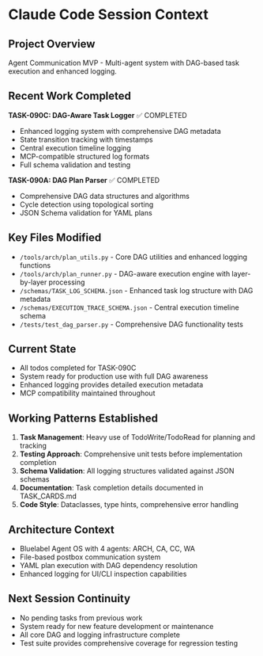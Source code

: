 # Claude Code Session Context

## Project Overview
Agent Communication MVP - Multi-agent system with DAG-based task execution and enhanced logging.

## Recent Work Completed
**TASK-090C: DAG-Aware Task Logger** ✅ COMPLETED
- Enhanced logging system with comprehensive DAG metadata
- State transition tracking with timestamps
- Central execution timeline logging
- MCP-compatible structured log formats
- Full schema validation and testing

**TASK-090A: DAG Plan Parser** ✅ COMPLETED  
- Comprehensive DAG data structures and algorithms
- Cycle detection using topological sorting
- JSON Schema validation for YAML plans

## Key Files Modified
- `/tools/arch/plan_utils.py` - Core DAG utilities and enhanced logging functions
- `/tools/arch/plan_runner.py` - DAG-aware execution engine with layer-by-layer processing
- `/schemas/TASK_LOG_SCHEMA.json` - Enhanced task log structure with DAG metadata
- `/schemas/EXECUTION_TRACE_SCHEMA.json` - Central execution timeline schema
- `/tests/test_dag_parser.py` - Comprehensive DAG functionality tests

## Current State
- All todos completed for TASK-090C
- System ready for production use with full DAG awareness
- Enhanced logging provides detailed execution metadata
- MCP compatibility maintained throughout

## Working Patterns Established
1. **Task Management**: Heavy use of TodoWrite/TodoRead for planning and tracking
2. **Testing Approach**: Comprehensive unit tests before implementation completion
3. **Schema Validation**: All logging structures validated against JSON schemas
4. **Documentation**: Task completion details documented in TASK_CARDS.md
5. **Code Style**: Dataclasses, type hints, comprehensive error handling

## Architecture Context
- Bluelabel Agent OS with 4 agents: ARCH, CA, CC, WA
- File-based postbox communication system
- YAML plan execution with DAG dependency resolution
- Enhanced logging for UI/CLI inspection capabilities

## Next Session Continuity
- No pending tasks from previous work
- System ready for new feature development or maintenance
- All core DAG and logging infrastructure complete
- Test suite provides comprehensive coverage for regression testing